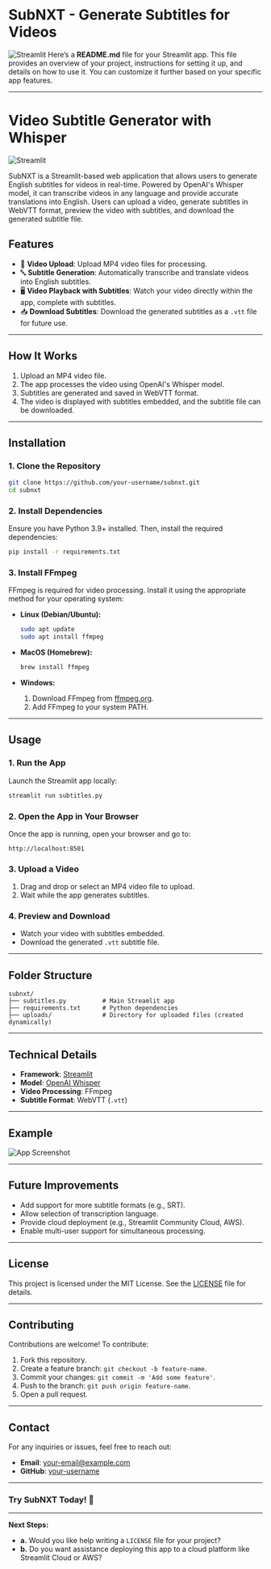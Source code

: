 # **SubNXT - Generate Subtitles for Videos**

![Streamlit](https://subtitles.streamlit.app/)
Here’s a **README.md** file for your Streamlit app. This file provides an overview of your project, instructions for setting it up, and details on how to use it. You can customize it further based on your specific app features.

---

# Video Subtitle Generator with Whisper

![Streamlit]([https://img.shields.io/badge/Streamlit-FF4B4B?style=for-the-badge&logo=Streamlit&logoColor=white](https://subtitles.streamlit.app/))


SubNXT is a Streamlit-based web application that allows users to generate English subtitles for videos in real-time. Powered by OpenAI's Whisper model, it can transcribe videos in any language and provide accurate translations into English. Users can upload a video, generate subtitles in WebVTT format, preview the video with subtitles, and download the generated subtitle file.

## **Features**
- 🎥 **Video Upload**: Upload MP4 video files for processing.
- 🔤 **Subtitle Generation**: Automatically transcribe and translate videos into English subtitles.
- 🖥️ **Video Playback with Subtitles**: Watch your video directly within the app, complete with subtitles.
- 📥 **Download Subtitles**: Download the generated subtitles as a `.vtt` file for future use.

---

## **How It Works**
1. Upload an MP4 video file.
2. The app processes the video using OpenAI's Whisper model.
3. Subtitles are generated and saved in WebVTT format.
4. The video is displayed with subtitles embedded, and the subtitle file can be downloaded.

---

## **Installation**

### **1. Clone the Repository**
```bash
git clone https://github.com/your-username/subnxt.git
cd subnxt
```

### **2. Install Dependencies**
Ensure you have Python 3.9+ installed. Then, install the required dependencies:
```bash
pip install -r requirements.txt
```

### **3. Install FFmpeg**
FFmpeg is required for video processing. Install it using the appropriate method for your operating system:

- **Linux (Debian/Ubuntu):**
  ```bash
  sudo apt update
  sudo apt install ffmpeg
  ```

- **MacOS (Homebrew):**
  ```bash
  brew install ffmpeg
  ```

- **Windows:**
  1. Download FFmpeg from [ffmpeg.org](https://ffmpeg.org/).
  2. Add FFmpeg to your system PATH.

---

## **Usage**

### **1. Run the App**
Launch the Streamlit app locally:
```bash
streamlit run subtitles.py
```

### **2. Open the App in Your Browser**
Once the app is running, open your browser and go to:
```
http://localhost:8501
```

### **3. Upload a Video**
1. Drag and drop or select an MP4 video file to upload.
2. Wait while the app generates subtitles.

### **4. Preview and Download**
- Watch your video with subtitles embedded.
- Download the generated `.vtt` subtitle file.

---

## **Folder Structure**
```
subnxt/
├── subtitles.py          # Main Streamlit app
├── requirements.txt      # Python dependencies
├── uploads/              # Directory for uploaded files (created dynamically)
```

---

## **Technical Details**
- **Framework**: [Streamlit](https://streamlit.io/)
- **Model**: [OpenAI Whisper](https://github.com/openai/whisper)
- **Video Processing**: FFmpeg
- **Subtitle Format**: WebVTT (`.vtt`)

---

## **Example**
![App Screenshot](https://via.placeholder.com/800x400?text=Add+Screenshot)

---

## **Future Improvements**
- Add support for more subtitle formats (e.g., SRT).
- Allow selection of transcription language.
- Provide cloud deployment (e.g., Streamlit Community Cloud, AWS).
- Enable multi-user support for simultaneous processing.

---

## **License**
This project is licensed under the MIT License. See the [LICENSE](LICENSE) file for details.

---

## **Contributing**
Contributions are welcome! To contribute:
1. Fork this repository.
2. Create a feature branch: `git checkout -b feature-name`.
3. Commit your changes: `git commit -m 'Add some feature'`.
4. Push to the branch: `git push origin feature-name`.
5. Open a pull request.

---

## **Contact**
For any inquiries or issues, feel free to reach out:
- **Email**: your-email@example.com
- **GitHub**: [your-username](https://github.com/your-username)

---

### **Try SubNXT Today! 🚀**

---

**Next Steps:**
- **a.** Would you like help writing a `LICENSE` file for your project?  
- **b.** Do you want assistance deploying this app to a cloud platform like Streamlit Cloud or AWS?
